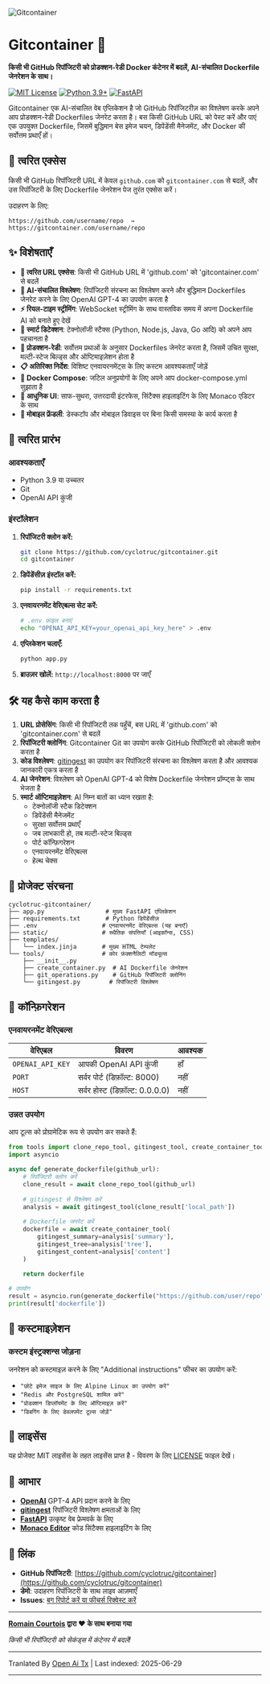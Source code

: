 ![Gitcontainer](https://raw.githubusercontent.com/cyclotruc/gitcontainer/main/docs/image.png)

# Gitcontainer 🐳

**किसी भी GitHub रिपॉजिटरी को प्रोडक्शन-रेडी Docker कंटेनर में बदलें, AI-संचालित Dockerfile जेनरेशन के साथ।**

[![MIT License](https://img.shields.io/badge/License-MIT-green.svg)](https://choosealicense.com/licenses/mit/)
[![Python 3.9+](https://img.shields.io/badge/python-3.9+-blue.svg)](https://www.python.org/downloads/)
[![FastAPI](https://img.shields.io/badge/FastAPI-0.68+-00a393.svg)](https://fastapi.tiangolo.com/)

Gitcontainer एक AI-संचालित वेब एप्लिकेशन है जो GitHub रिपॉजिटरीज़ का विश्लेषण करके अपने आप प्रोडक्शन-रेडी Dockerfiles जेनरेट करता है। बस किसी GitHub URL को पेस्ट करें और पाएं एक उपयुक्त Dockerfile, जिसमें बुद्धिमान बेस इमेज चयन, डिपेंडेंसी मैनेजमेंट, और Docker की सर्वोत्तम प्रथाएँ हों।

## 🌟 त्वरित एक्सेस

किसी भी GitHub रिपॉजिटरी URL में केवल `github.com` को `gitcontainer.com` से बदलें, और उस रिपॉजिटरी के लिए Dockerfile जेनरेशन पेज तुरंत एक्सेस करें।

उदाहरण के लिए:
```
https://github.com/username/repo  →  https://gitcontainer.com/username/repo
```

## ✨ विशेषताएँ

- **🔄 त्वरित URL एक्सेस**: किसी भी GitHub URL में 'github.com' को 'gitcontainer.com' से बदलें
- **🤖 AI-संचालित विश्लेषण**: रिपॉजिटरी संरचना का विश्लेषण करने और बुद्धिमान Dockerfiles जेनरेट करने के लिए OpenAI GPT-4 का उपयोग करता है
- **⚡ रियल-टाइम स्ट्रीमिंग**: WebSocket स्ट्रीमिंग के साथ वास्तविक समय में अपना Dockerfile AI को बनाते हुए देखें
- **🎯 स्मार्ट डिटेक्शन**: टेक्नोलॉजी स्टैक्स (Python, Node.js, Java, Go आदि) को अपने आप पहचानता है
- **🔧 प्रोडक्शन-रेडी**: सर्वोत्तम प्रथाओं के अनुसार Dockerfiles जेनरेट करता है, जिसमें उचित सुरक्षा, मल्टी-स्टेज बिल्ड्स और ऑप्टिमाइज़ेशन होता है
- **📋 अतिरिक्त निर्देश**: विशिष्ट एनवायरनमेंट्स के लिए कस्टम आवश्यकताएँ जोड़ें
- **📄 Docker Compose**: जटिल अनुप्रयोगों के लिए अपने आप docker-compose.yml सुझाता है
- **🎨 आधुनिक UI**: साफ-सुथरा, उत्तरदायी इंटरफेस, सिंटैक्स हाइलाइटिंग के लिए Monaco एडिटर के साथ
- **📱 मोबाइल फ्रेंडली**: डेस्कटॉप और मोबाइल डिवाइस पर बिना किसी समस्या के कार्य करता है

## 🚀 त्वरित प्रारंभ

### आवश्यकताएँ

- Python 3.9 या उच्चतर
- Git
- OpenAI API कुंजी

### इंस्टॉलेशन

1. **रिपॉजिटरी क्लोन करें:**
   ```bash
   git clone https://github.com/cyclotruc/gitcontainer.git
   cd gitcontainer
   ```

2. **डिपेंडेंसीज़ इंस्टॉल करें:**
   ```bash
   pip install -r requirements.txt
   ```

3. **एनवायरनमेंट वेरिएबल्स सेट करें:**
   ```bash
   # .env फ़ाइल बनाएं
   echo "OPENAI_API_KEY=your_openai_api_key_here" > .env
   ```

4. **एप्लिकेशन चलाएँ:**
   ```bash
   python app.py
   ```

5. **ब्राउज़र खोलें:**
   `http://localhost:8000` पर जाएँ

## 🛠️ यह कैसे काम करता है

1. **URL प्रोसेसिंग**: किसी भी रिपॉजिटरी तक पहुँचें, बस URL में 'github.com' को 'gitcontainer.com' से बदलें
2. **रिपॉजिटरी क्लोनिंग**: Gitcontainer Git का उपयोग करके GitHub रिपॉजिटरी को लोकली क्लोन करता है
3. **कोड विश्लेषण**: [gitingest](https://github.com/cyclotruc/gitingest) का उपयोग कर रिपॉजिटरी संरचना का विश्लेषण करता है और आवश्यक जानकारी एकत्र करता है
4. **AI जेनरेशन**: विश्लेषण को OpenAI GPT-4 को विशेष Dockerfile जेनरेशन प्रॉम्प्ट्स के साथ भेजता है
5. **स्मार्ट ऑप्टिमाइज़ेशन**: AI निम्न बातों का ध्यान रखता है:
   - टेक्नोलॉजी स्टैक डिटेक्शन
   - डिपेंडेंसी मैनेजमेंट
   - सुरक्षा सर्वोत्तम प्रथाएँ
   - जब लाभकारी हो, तब मल्टी-स्टेज बिल्ड्स
   - पोर्ट कॉन्फ़िगरेशन
   - एनवायरनमेंट वेरिएबल्स
   - हेल्थ चेक्स

## 📁 प्रोजेक्ट संरचना

```
cyclotruc-gitcontainer/
├── app.py                 # मुख्य FastAPI एप्लिकेशन
├── requirements.txt       # Python डिपेंडेंसीज़
├── .env                  # एनवायरनमेंट वेरिएबल्स (यह बनाएँ)
├── static/               # स्थैतिक संपत्तियाँ (आइकॉन्स, CSS)
├── templates/
│   └── index.jinja       # मुख्य HTML टेम्पलेट
└── tools/                # कोर फ़ंक्शनैलिटी मॉड्यूल्स
    ├── __init__.py
    ├── create_container.py  # AI Dockerfile जेनरेशन
    ├── git_operations.py    # GitHub रिपॉजिटरी क्लोनिंग
    └── gitingest.py        # रिपॉजिटरी विश्लेषण
```
## 🔧 कॉन्फ़िगरेशन

### एनवायरनमेंट वेरिएबल्स

| वेरिएबल | विवरण | आवश्यक |
|----------|-------------|----------|
| `OPENAI_API_KEY` | आपकी OpenAI API कुंजी | हाँ |
| `PORT` | सर्वर पोर्ट (डिफ़ॉल्ट: 8000) | नहीं |
| `HOST` | सर्वर होस्ट (डिफ़ॉल्ट: 0.0.0.0) | नहीं |

### उन्नत उपयोग

आप टूल्स को प्रोग्रामेटिक रूप से उपयोग कर सकते हैं:

```python
from tools import clone_repo_tool, gitingest_tool, create_container_tool
import asyncio

async def generate_dockerfile(github_url):
    # रिपॉजिटरी क्लोन करें
    clone_result = await clone_repo_tool(github_url)
    
    # gitingest से विश्लेषण करें
    analysis = await gitingest_tool(clone_result['local_path'])
    
    # Dockerfile जनरेट करें
    dockerfile = await create_container_tool(
        gitingest_summary=analysis['summary'],
        gitingest_tree=analysis['tree'],
        gitingest_content=analysis['content']
    )
    
    return dockerfile

# उपयोग
result = asyncio.run(generate_dockerfile("https://github.com/user/repo"))
print(result['dockerfile'])
```

## 🎨 कस्टमाइज़ेशन

### कस्टम इंस्ट्रक्शन्स जोड़ना

जनरेशन को कस्टमाइज़ करने के लिए "Additional instructions" फीचर का उपयोग करें:

- `"छोटे इमेज साइज के लिए Alpine Linux का उपयोग करें"`
- `"Redis और PostgreSQL शामिल करें"`
- `"प्रोडक्शन डिप्लॉयमेंट के लिए ऑप्टिमाइज़ करें"`
- `"डिबगिंग के लिए डेवलपमेंट टूल्स जोड़ें"`

## 📝 लाइसेंस

यह प्रोजेक्ट MIT लाइसेंस के तहत लाइसेंस प्राप्त है - विवरण के लिए [LICENSE](LICENSE) फाइल देखें।

## 🙏 आभार

- **[OpenAI](https://openai.com/)** GPT-4 API प्रदान करने के लिए
- **[gitingest](https://github.com/cyclotruc/gitingest)** रिपॉजिटरी विश्लेषण क्षमताओं के लिए
- **[FastAPI](https://fastapi.tiangolo.com/)** उत्कृष्ट वेब फ्रेमवर्क के लिए
- **[Monaco Editor](https://microsoft.github.io/monaco-editor/)** कोड सिंटैक्स हाइलाइटिंग के लिए

## 🔗 लिंक

- **GitHub रिपॉजिटरी**: [https://github.com/cyclotruc/gitcontainer](https://github.com/cyclotruc/gitcontainer)
- **डेमो**: उदाहरण रिपॉजिटरी के साथ लाइव आज़माएँ
- **Issues**: [बग रिपोर्ट करें या फीचर्स रिक्वेस्ट करें](https://github.com/cyclotruc/gitcontainer/issues)

---

**[Romain Courtois](https://github.com/cyclotruc) द्वारा ❤️ के साथ बनाया गया**

*किसी भी रिपॉजिटरी को सेकंड्स में कंटेनर में बदलें!*

---

Tranlated By [Open Ai Tx](https://github.com/OpenAiTx/OpenAiTx) | Last indexed: 2025-06-29

---